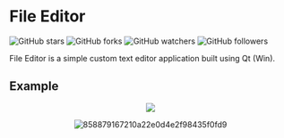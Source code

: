 # File Editor

![GitHub stars](https://img.shields.io/github/stars/imitatehappiness/QtFileEditor?style=social)
![GitHub forks](https://img.shields.io/github/forks/imitatehappiness/QtFileEditor?style=social)
![GitHub watchers](https://img.shields.io/github/watchers/imitatehappiness/QtFileEditor?style=social)
![GitHub followers](https://img.shields.io/github/followers/imitatehappiness?style=social)

File Editor is a simple custom text editor application built using Qt (Win).

## Example

<div align="center">
  <img src="https://github.com/user-attachments/assets/a506655f-8678-43e3-90ae-c6f4d7048fc2"/>
<div/>
  
![858879167210a22e0d4e2f98435f0fd9](https://github.com/user-attachments/assets/db6e7d74-e5b5-43c2-a29d-4986d592bce9)
